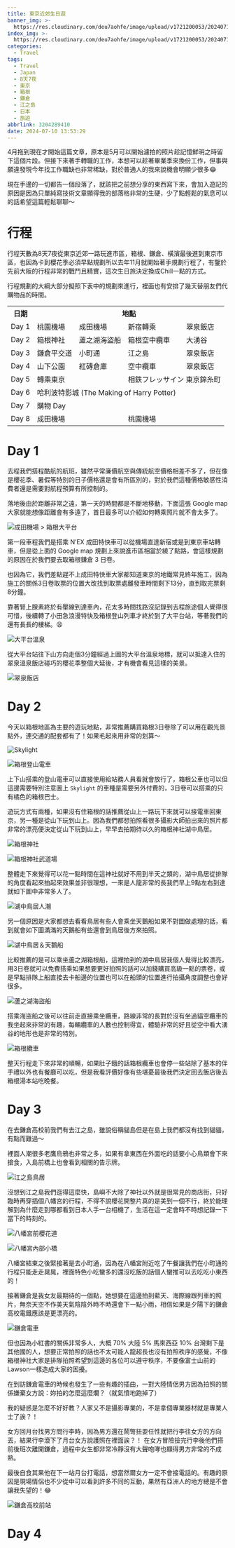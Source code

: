 ```yaml
---
title: 東京近郊生日遊
banner_img: >-
  https://res.cloudinary.com/deu7aohfe/image/upload/v1721200053/202407103204289410/ohtmjffykmgxldneyiqu.webp
index_img: >-
  https://res.cloudinary.com/deu7aohfe/image/upload/v1721200053/202407103204289410/ohtmjffykmgxldneyiqu.webp
categories:
  - Travel
tags:
  - Travel
  - Japan
  - 8天7夜
  - 東京
  - 箱根
  - 鎌倉
  - 江之島
  - 日本
  - 旅遊
abbrlink: 3204289410
date: 2024-07-10 13:53:29
---
```


4月拖到現在才開始這篇文章，原本是5月可以開始濾拍的照片趁記憶鮮明之時留下這個片段。但接下來著手轉職的工作，本想可以趁著畢業季來換份工作，但事與願違發現今年找工作職缺也非常稀缺，對於普通人的我來說機會明顯少很多😂

現在手邊的一切都告一個段落了，就該把之前想分享的東西寫下來，會加入遊記的原因是因為只單純寫技術文章顯得我的部落格非常的生硬，少了點輕鬆的氣息可以的話希望這篇輕鬆聊聊～

# 行程

行程天數為8天7夜從東京近郊一路玩進市區，箱根、鎌倉、橫濱最後進到東京市區，也因為卡到櫻花季必須早點規劃所以去年11月就開始著手規劃行程了，有鑒於先前大阪的行程非常的戰鬥且精實，這次生日旅決定換成Chill一點的方式。

行程規劃的大綱大部分擬照下表中的規劃來進行，裡面也有安排了幾天替朋友們代購物品的時間。

<table>
    <tr>
	    <th>日期</th>
	    <th colspan="4">地點</th>
	</tr >
    <tr>
	    <td>Day 1</td>
	    <td>桃園機場</td>
        <td>成田機場</td>
        <td>新宿轉乘</td>
        <td>翠泉飯店</td>
	</tr>
    <tr>
	    <td>Day 2</td>
	    <td>箱根神社</td>
        <td>蘆之湖海盜船</td>
        <td>箱根空中纜車</td>
        <td>大湧谷</td>
	</tr>
    <tr>
	    <td>Day 3</td>
	    <td>鎌倉平交道</td>
        <td>小町通</td>
        <td>江之島</td>
        <td>翠泉飯店</td>
	</tr>
    <tr>
	    <td>Day 4</td>
	    <td>山下公園</td>
        <td>紅磚倉庫</td>
        <td>空中纜車</td>
        <td>翠泉飯店</td>
	</tr>
    <tr>
	    <td>Day 5</td>
	    <td colspan="2">轉乘東京</td>
        <td colspan="2">相鉄フレッサイン 東京錦糸町</td>
	</tr>
    <tr>
	    <td>Day 6</td>
	    <td colspan="4">哈利波特影城 (The Making of Harry Potter)</td>
	</tr>
    <tr>
	    <td>Day 7</td>
	    <td colspan="4">購物 Day</td>
	</tr>
    <tr>
	    <td>Day 8</td>
        <td colspan="2">成田機場</td>
        <td colspan="2">桃園機場</td>
	</tr>
</table>

# Day 1

去程我們搭程酷航的航班，雖然平常廉價航空與傳統航空價格相差不多了，但在像是櫻花季、暑假等特別的日子價格還是會有所區別的，對於我們這種價格敏感性消費者還是需要對航程預算有所控制的。

落地後由於距離非常之遠，第一天的時間都是不斷地移動，下面這張 Google map 大家就能想像距離會有多遠了，首日最多可以介紹如何轉乘照片就不會太多了。

![成田機場 > 箱根大平台](https://res.cloudinary.com/deu7aohfe/image/upload/v1721116297/202407103204289410/erotjeu4dpoxhlhxqucu.webp)

第一段車程我們是搭乘 N’EX 成田特快車可以從機場直達新宿或是到東京車站轉車，但是從上面的 Google map 規劃上來說進市區相當於繞了點路，會這樣規劃的原因在於我們要去取箱根鎌倉 3 日卷。

也因為它，我們差點趕不上成田特快車大家都知道東京的地鐵常見終年施工，因為施工的關係3日卷取票的位置大改找到取票處離發車時間剩下13分，直到取完票剩8分鐘。

靠著腎上腺素終於有壓線到達車內，花太多時間找路沒記錄到去程旅途個人覺得很可惜，後續轉了小田急浪漫特快及箱根登山列車才終於到了大平台站，等著我們的還有長長的樓梯。😫

![大平台溫泉](https://res.cloudinary.com/deu7aohfe/image/upload/v1721198836/202407103204289410/gdk6us2lj8ro9pvkg3ab.webp)

從大平台站往下山方向走個3分鐘經過上圖的大平台溫泉地標，就可以抵達入住的翠泉溫泉飯店碰巧的櫻花季整個大延後，才有機會看見這樣的美景。

![翠泉飯店](https://res.cloudinary.com/deu7aohfe/image/upload/v1721198427/202407103204289410/in141erqfurw3tt4tq93.webp)

# Day 2

今天以箱根地區為主要的遊玩地點，非常推薦購買箱根3日卷除了可以用在觀光景點外，連交通的配套都有了！如果毛起來用非常的划算～

![Skylight](https://res.cloudinary.com/deu7aohfe/image/upload/v1721284452/202407103204289410/vozqes0uzw8nlzsgwcnc.webp)

![箱根登山電車](https://res.cloudinary.com/deu7aohfe/image/upload/v1721288530/202407103204289410/ne7faz66gge9euutn3ol.webp)

上下山搭乘的登山電車可以直接使用給站務人員看就會放行了，箱根公車也可以但這邊需要特別注意圖上 `Skylight` 的車種是需要另外付費的，3日卷可以搭乘的只有橘色的箱根巴士。

遊玩方式有兩種，如果沒有住箱根的話推薦從山上一路玩下來就可以接電車回東京，另一種是從山下玩到山上。因為我們都想拍照看很多攝影大師拍出來的照片都非常的漂亮便決定從山下玩到山上，早早去拍期待以久的箱根神社湖中鳥居。

![箱根神社](https://res.cloudinary.com/deu7aohfe/image/upload/v1721290578/202407103204289410/rkqbtjbsqkuamyetwnx0.webp)

![箱根神社武道場](https://res.cloudinary.com/deu7aohfe/image/upload/v1721272516/202407103204289410/dulbwb1ubuks6xrpturu.webp)

整體走下來覺得可以花一點時間在這神社就好不用到半天之類的，湖中鳥居從排隊的角度看起來拍起來效果並非很理想，一來是人龍非常的長我們早上9點左右到達就如下圖中非常多人了。

![湖中鳥居人潮](https://res.cloudinary.com/deu7aohfe/image/upload/v1721367464/202407103204289410/hcqcz53hhyu4c0owcg3q.avif)

另一個原因是大家都想去看看鳥居有些人會乘坐天鵝船如果不對圖做處理的話，看到就會如下圖滿滿的天鵝船有些還會到鳥居後方來拍照。

![湖中鳥居＆天鵝船](https://res.cloudinary.com/deu7aohfe/image/upload/v1721359023/202407103204289410/fsqwjhrvyjl9otdzl6qm.avif)

比較推薦的是可以乘坐蘆之湖箱根船，這裡拍到的湖中鳥居我個人覺得比較漂亮，用3日卷就可以免費搭乘如果想要更好拍照的話可以加錢購買高級一點的票卷，或是早點排隊上船直接去卡船邊的位置也可以在船頭的位置進行拍攝角度調整也會好很多。

![蘆之湖海盜船](https://res.cloudinary.com/deu7aohfe/image/upload/v1721372148/202407103204289410/vshdllbsm8knby3r4qzz.avif)

搭乘海盜船之後可以往前走直接乘坐纜車，路線非常的長對於沒有坐過貓空纜車的我坐起來非常的有趣，每輛纜車的人數也控制得宜，體驗非常的好且從空中看大湧谷的地形也是非常的特別。

![箱根纜車](https://res.cloudinary.com/deu7aohfe/image/upload/v1721374228/202407103204289410/up9xkpro7zjmhfvaiyqb.avif)

整天行程走下來非常的順暢，如果肚子餓的話箱根纜車也會停一些站除了基本的伴手禮以外也有餐廳可以吃，但是我看評價好像有些堪憂最後我們決定回去飯店後去箱根湯本站吃晚餐。

# Day 3
在去鎌倉高校前我們有去江之島，雖說俗稱貓島但是在島上我們都沒有找到貓貓，有點而難過～

裡面人潮很多老鷹烏鴉也非常之多，如果有拿東西在外面吃的話要小心鳥類會下來搶食，入島前橋上也會看到相關的告示牌。

![江之島鳥居](https://res.cloudinary.com/deu7aohfe/image/upload/v1721635475/202407103204289410/dfhzfc8unrslambapnu3.avif)

沒想到江之島我們逛得這麼快，島嶼不大除了神社以外就是很常見的商店街，只好臨時再穿插個八幡宮的行程，不得不說櫻花開整片真的是美到一個不行，終於能理解到為什麼走到哪都看到日本人手一台相機了，生活在這一定會時不時想記錄一下當下的時刻的。

![八幡宮前櫻花道](https://res.cloudinary.com/deu7aohfe/image/upload/v1721637664/202407103204289410/smbgpilmphpukiwyunvd.avif)

![八幡宮內部小橋](https://res.cloudinary.com/deu7aohfe/image/upload/v1721707064/202407103204289410/r3avblcwpezptgkmgqui.avif)

八幡宮結束之後緊接著是去小町通，因為在八幡宮附近吃了午餐讓我們在小町通的行程只能走走晃晃，裡面特色小吃蠻多的還沒吃飯的話個人蠻推可以去吃吃小東西的！

接著鎌倉是我女友最期待的一個點，她想要在這邊拍到藍天、海際線跟列車的照片，無奈天空不作美天氣陰陰外時不時還會下一點小雨，相信如果是夕陽下的鎌倉高校電鐵應該是更漂亮的。

![鎌倉電車](https://res.cloudinary.com/deu7aohfe/image/upload/v1721377436/202407103204289410/vcxkibtbpf9cgqrugn2s.avif)

但也因為小紅書的關係非常多人，大概 70% 大陸 5% 馬來西亞 10% 台灣剩下是其他國的人，想要正常拍照的話也不太可能人龍超長也沒有拍照秩序的感覺，不像箱根神社大家是排隊拍照希望到這邊的各位可以遵守秩序，不要像富士山前的Lawson一樣造成大家的困擾。

在到訪鎌倉電車的時候也發生了一些有趣的插曲，一對大陸情侶男方因為拍照的關係嫌棄女方說：妳拍的怎麼這麼爛？（就氣憤地跑掉了）

我的疑惑是怎麼不好好教？人家又不是攝影專業的，不是拿個專業器材就是專業人士了誒？！

女方回月台找男方問行李時，因為男方還在鬧彆扭耍任性就把行李往女方的方向丟，結果行李滾下了月台女方說護照在裡面誒？！ 在女方冒險撿完行李後他們搭前後班次離開鎌倉，過程中女生都非常冷靜沒有大聲咆哮也顯得男方非常的不成熟。

最後自食其果他在下一站月台打電話，想當然爾女方一定不會接電話的。有趣的原因是現場情侶也不少從中可以看到許多不同的互動，果然有亞洲人的地方總是不會讓我失望的！😂

![鎌倉高校前站](https://res.cloudinary.com/deu7aohfe/image/upload/v1721630658/202407103204289410/tltk8ma2mcc3v2nsj4to.avif)

# Day 4

